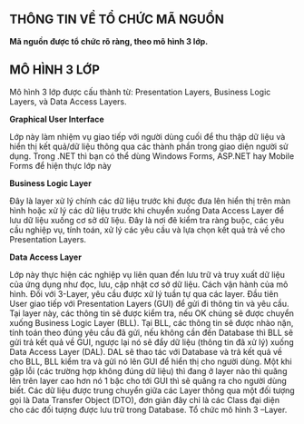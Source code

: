 ﻿## THÔNG TIN VỀ TỔ CHỨC MÃ NGUỒN

**Mã nguồn được tổ chức rõ ràng, theo mô hình 3 lớp.**

## MÔ HÌNH 3 LỚP

Mô hình 3 lớp được cấu thành từ: 
Presentation Layers, Business Logic Layers, và Data Access Layers.

**Graphical User Interface**

Lớp này làm nhiệm vụ giao tiếp với người dùng cuối để thu thập dữ liệu và 
hiển thị kết quả/dữ liệu thông qua các thành phần trong giao diện người sử dụng. 
Trong .NET thì bạn có thể dùng Windows Forms, ASP.NET hay Mobile Forms 
để hiện thực lớp này

**Business Logic Layer**

Đây là layer xử lý chính các dữ liệu trước khi được đưa lên hiển thị trên 
màn hình hoặc xử lý các dữ liệu trước khi chuyển xuống Data Access Layer để 
lưu dữ liệu xuống cơ sở dữ liệu. Đây là nơi đê kiểm tra ràng buộc, các yêu cầu
nghiệp vụ, tính toán, xử lý các yêu cầu và lựa chọn kết quả trả về cho 
Presentation Layers.

**Data Access Layer**

Lớp này thực hiện các nghiệp vụ liên quan đến lưu trữ và truy xuất dữ liệu 
của ứng dụng như đọc, lưu, cập nhật cơ sở dữ liệu. Cách vận hành của mô hình.
Đối với 3-Layer, yêu cầu được xử lý tuần tự qua các layer. Đầu tiên User 
giao tiếp với Presentation Layers (GUI) để gửi đi thông tin và yêu cầu. 
Tại layer này, các thông tin sẽ được kiểm tra, nếu OK chúng sẽ được chuyển xuống
Business Logic Layer (BLL). Tại BLL, các thông tin sẽ được nhào nặn, tính toán 
theo đúng yêu cầu đã gửi, nếu không cần đến Database thì BLL sẽ gửi trả kết 
quả về GUI, ngược lại nó sẽ đẩy dữ liệu (thông tin đã xử lý) xuống Data Access 
Layer (DAL). DAL sẽ thao tác với Database và trả kết quả về cho BLL, 
BLL kiểm tra và gửi nó lên GUI để hiển thị cho người dùng. Một khi gặp lỗi 
(các trường hợp không đúng dữ liệu) thì đang ở layer nào thì quăng lên trên 
layer cao hơn nó 1 bậc cho tới GUI thì sẽ quăng ra cho người dùng biết. 
Các dữ liệu được trung chuyển giữa các Layer thông qua một đối tượng gọi 
là Data Transfer Object (DTO), đơn giản đây chỉ là các Class đại diện cho các 
đối tượng được lưu trữ trong Database. Tổ chức mô hình 3 –Layer.